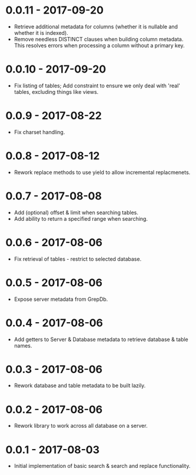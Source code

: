 
# 0.0.11 - 2017-09-20

* Retrieve additional metadata for columns (whether it is nullable and whether it is indexed).
* Remove needless DISTINCT clauses when building column metadata. This resolves errors when processing a column without a primary key.


# 0.0.10 - 2017-09-20

* Fix listing of tables; Add constraint to ensure we only deal with 'real' tables, excluding things like views.


# 0.0.9 - 2017-08-22

* Fix charset handling.


# 0.0.8 - 2017-08-12

* Rework replace methods to use yield to allow incremental replacmenets.


# 0.0.7 - 2017-08-08

* Add (optional) offset & limit when searching tables.
* Add ability to return a specified range when searching.


# 0.0.6 - 2017-08-06

* Fix retrieval of tables - restrict to selected database.


# 0.0.5 - 2017-08-06

* Expose server metadata from GrepDb.


# 0.0.4 - 2017-08-06

* Add getters to Server & Database metadata to retrieve database & table names.


# 0.0.3 - 2017-08-06

* Rework database and table metadata to be built lazily.


# 0.0.2 - 2017-08-06

* Rework library to work across all database on a server.


# 0.0.1 - 2017-08-03

* Initial implementation of basic search & search and replace functionality.
